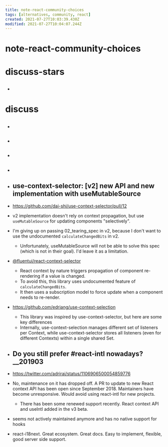 ```yaml
---
title: note-react-community-choices
tags: [alternatives, community, react]
created: 2021-07-27T10:03:39.430Z
modified: 2021-07-27T10:04:07.244Z
---
```


# note-react-community-choices

# discuss-stars

- ## 
# discuss
- ## 

- ## 

- ## 

- ## 

- ## use-context-selector: [v2] new API and new implementation with useMutableSource
- https://github.com/dai-shi/use-context-selector/pull/12
- v2 implementation doesn't rely on context propagation, but use `useMutableSource` for updating components "selectively".
- I'm giving up on passing 02_tearing_spec in v2, because I don't want to use the undocumented `calculateChangedBits` in v2. 
  - Unfortunately, useMutableSource will not be able to solve this spec (which is not in their goal). I'd leave it as a limitation.

- [@fluentui/react-context-selector](https://github.com/microsoft/fluentui/tree/master/packages/react-context-selector)
  - React context by nature triggers propagation of component re-rendering if a value is changed. 
  - To avoid this, this library uses undocumented feature of `calculateChangedBits`. 
  - It then uses a subscription model to force update when a component needs to re-render.


- https://github.com/edriang/use-context-selection
  - This library was inspired by use-context-selector, but here are some key differences
  - Internally, use-context-selection manages different set of listeners per Context, while use-context-selector stores all listeners (even for different Contexts) within a single shared Set.

- ## Do you still prefer #react-intl nowadays?__201903
- https://twitter.com/adrirai/status/1106906500054859776
- No, maintenance on it has dropped off. A PR to update to new React context API has been open since September 2018. Maintainers have become unresponsive. Would avoid using react-intl for new projects.
  - There has been some renewed support recently. React context API and useIntl added in the v3 beta.
- seems not actively maintained anymore and has no native support for hooks
- react-i18next. Great ecosystem. Great docs. Easy to implement, flexible, good server side support.
